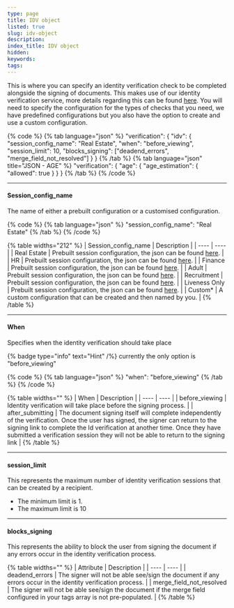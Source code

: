 ```yaml
---
type: page
title: IDV object
listed: true
slug: idv-object
description: 
index_title: IDV object
hidden: 
keywords: 
tags: 
---
```


This is where you can specify an identity verification check to be completed alongside the signing of documents. This makes use of our identity verification service, more details regarding this can be found [here](https://developers.yoti.com/identity-verification/overview). You will need to specify the configuration for the types of checks that you need, we have predefined configurations but you also have the option to create and use a custom configuration.

{% code %}
{% tab language="json" %}
"verification":
            {
                "idv":
                {
                    "session_config_name": "Real Estate",
                    "when": "before_viewing",
                    "session_limit": 10,
                    "blocks_signing": ["deadend_errors", "merge_field_not_resolved"]
                }
            }
{% /tab %}
{% tab language="json" title="JSON - AGE" %}
"verification":
            {
                "age": {
                  "age_estimation": {
                    "allowed": true
                   }
                }
            }
{% /tab %}
{% /code %}

---

#### Session_config_name

The name of either a prebuilt configuration or a customised configuration.

{% code %}
{% tab language="json" %}
"session_config_name": "Real Estate"
{% /tab %}
{% /code %}

{% table widths="212" %}
| Session_config_name | Description | 
| ---- | ---- | 
| Real Estate | Prebuilt session configuration, the json can be found [here](https://developers.yoti.com/eSignatures/json-examples#real-estate). | 
| HR | Prebuilt session configuration, the json can be found [here](https://developers.yoti.com/eSignatures/json-examples#hr). | 
| Finance | Prebuilt session configuration, the json can be found [here](https://developers.yoti.com/eSignatures/json-examples#finance). | 
| Adult | Prebuilt session configuration, the json can be found [here](https://developers.yoti.com/eSignatures/json-examples#adult). | 
| Recruitment | Prebuilt session configuration, the json can be found [here](https://developers.yoti.com/eSignatures/json-examples#recruitment). | 
| Liveness Only | Prebuilt session configuration, the json can be found [here](https://developers.yoti.com/eSignatures/json-examples#liveness-only). | 
| Custom* | A custom configuration that can be created and then named by you. | 
{% /table %}

---

#### When

Specifies when the identity verification should take place

{% badge type="info" text="Hint" /%} currently the only option is "before_viewing"

{% code %}
{% tab language="json" %}
"when": "before_viewing"
{% /tab %}
{% /code %}

{% table widths="" %}
| When | Description | 
| ---- | ---- | 
| before_viewing | Identity verification will take place before the signing process. | 
| after_submitting | The document signing itself will complete independently of the verification. Once the user has signed, the signer can return to the signing link to complete the Id verification at another time. Once they have submitted a verification session they will not be able to return to the signing link | 
{% /table %}

---

#### session_limit

This represents the maximum number of identity verification sessions that can be created by a recipient. 

- The minimum limit is 1.
- The maximum limit is 10

---

#### blocks_signing 

This represents the ability to block the user from signing the document if any errors occur in the identity verification process.

{% table widths="" %}
| Attribute | Description | 
| ---- | ---- | 
| deadend_errors | The signer will not be able see/sign the document if any errors occur in the identity verification process. | 
| merge_field_not_resolved | The signer will not be able see/sign the document if the merge field configured in your tags array is not pre-populated. | 
{% /table %}